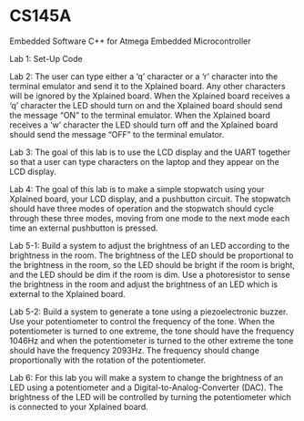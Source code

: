 # CS145A
Embedded Software C++ for Atmega Embedded Microcontroller

Lab 1:
Set-Up Code

Lab 2:
The user can type either a ‘q’ character or a ‘r’ character into the terminal emulator and send it to the
Xplained board. Any other characters will be ignored by the Xplained board. When the Xplained board
receives a ‘q’ character the LED should turn on and the Xplained board should send the message “ON” to
the terminal emulator. When the Xplained board receives a ‘w’ character the LED should turn off and
the Xplained board should send the message “OFF” to the terminal emulator.

Lab 3:
The goal of this lab is to use the LCD display and the UART together so that a user can type
characters on the laptop and they appear on the LCD display.

Lab 4:
The goal of this lab is to make a simple stopwatch using your Xplained board, your LCD display,
and a pushbutton circuit. The stopwatch should have three modes of operation and the stopwatch
should cycle through these three modes, moving from one mode to the next mode each time an
external pushbutton is pressed.

Lab 5-1:
Build a system to adjust the brightness of an LED according to the brightness in the room. The brightness
of the LED should be proportional to the brightness in the room, so the LED should be bright if the room
is bright, and the LED should be dim if the room is dim. Use a photoresistor to sense the brightness in
the room and adjust the brightness of an LED which is external to the Xplained board. 

Lab 5-2:
Build a system to generate a tone using a piezoelectronic buzzer. Use your potentiometer to control the
frequency of the tone. When the potentiometer is turned to one extreme, the tone should have the
frequency 1046Hz and when the potentiometer is turned to the other extreme the tone should have the
frequency 2093Hz. The frequency should change proportionally with the rotation of the potentiometer.

Lab 6:
For this lab you will make a system to change the brightness of an LED using a potentiometer and a
Digital-to-Analog-Converter (DAC). The brightness of the LED will be controlled by turning the
potentiometer which is connected to your Xplained board.

